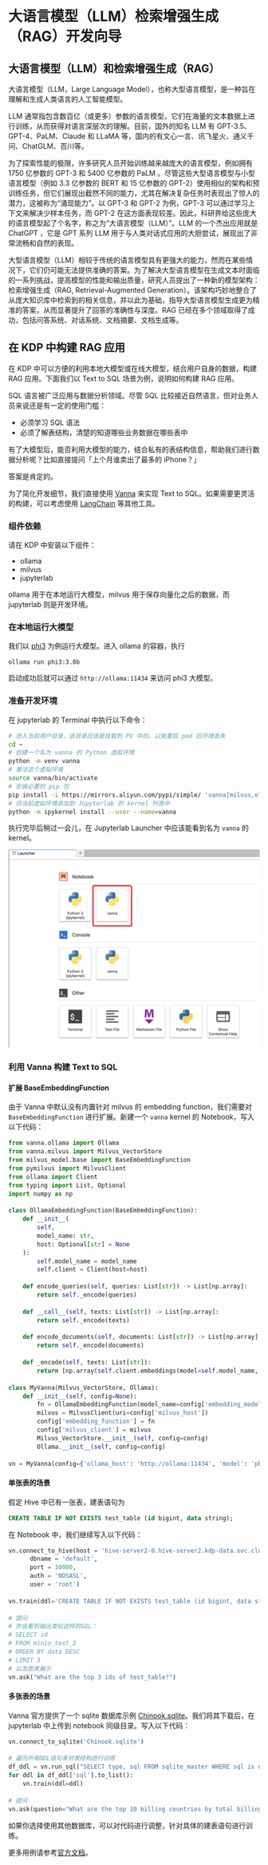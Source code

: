 # 大语言模型（LLM）检索增强生成（RAG）开发向导

## 大语言模型（LLM）和检索增强生成（RAG）

大语言模型（LLM，Large Language Model），也称大型语言模型，是一种旨在理解和生成人类语言的人工智能模型。

LLM 通常指包含数百亿（或更多）参数的语言模型，它们在海量的文本数据上进行训练，从而获得对语言深层次的理解。目前，国外的知名 LLM 有 GPT-3.5、GPT-4、PaLM、Claude 和 LLaMA 等，国内的有文心一言、讯飞星火、通义千问、ChatGLM、百川等。

为了探索性能的极限，许多研究人员开始训练越来越庞大的语言模型，例如拥有 1750 亿参数的 GPT-3 和 5400 亿参数的 PaLM 。尽管这些大型语言模型与小型语言模型（例如 3.3 亿参数的 BERT 和 15 亿参数的 GPT-2）使用相似的架构和预训练任务，但它们展现出截然不同的能力，尤其在解决复杂任务时表现出了惊人的潜力，这被称为“涌现能力”。以 GPT-3 和 GPT-2 为例，GPT-3 可以通过学习上下文来解决少样本任务，而 GPT-2 在这方面表现较差。因此，科研界给这些庞大的语言模型起了个名字，称之为“大语言模型（LLM）”。LLM 的一个杰出应用就是 ChatGPT ，它是 GPT 系列 LLM 用于与人类对话式应用的大胆尝试，展现出了非常流畅和自然的表现。

大型语言模型（LLM）相较于传统的语言模型具有更强大的能力，然而在某些情况下，它们仍可能无法提供准确的答案。为了解决大型语言模型在生成文本时面临的一系列挑战，提高模型的性能和输出质量，研究人员提出了一种新的模型架构：检索增强生成（RAG, Retrieval-Augmented Generation）。该架构巧妙地整合了从庞大知识库中检索到的相关信息，并以此为基础，指导大型语言模型生成更为精准的答案，从而显著提升了回答的准确性与深度。RAG 已经在多个领域取得了成功，包括问答系统、对话系统、文档摘要、文档生成等。

## 在 KDP 中构建 RAG 应用

在 KDP 中可以方便的利用本地大模型或在线大模型，结合用户自身的数据，构建 RAG 应用。下面我们以 Text to SQL 场景为例，说明如何构建 RAG 应用。

SQL 语言被广泛应用与数据分析领域。尽管 SQL 比较接近自然语言，但对业务人员来说还是有一定的使用门槛：

- 必须学习 SQL 语法
- 必须了解表结构，清楚的知道哪些业务数据在哪些表中

有了大模型后，能否利用大模型的能力，结合私有的表结构信息，帮助我们进行数据分析呢？比如直接提问「上个月谁卖出了最多的 iPhone？」

答案是肯定的。

为了简化开发细节，我们直接使用 [Vanna](https://github.com/vanna-ai/vanna) 来实现 Text to SQL。如果需要更灵活的构建，可以考虑使用 [LangChain](https://github.com/langchain-ai/langchain) 等其他工具。

### 组件依赖

请在 KDP 中安装以下组件：

- ollama
- milvus
- jupyterlab

ollama 用于在本地运行大模型，milvus 用于保存向量化之后的数据，而 jupyterlab 则是开发环境。

### 在本地运行大模型

我们以 [phi3](https://ollama.com/library/phi3) 为例运行大模型。进入 ollama 的容器，执行

```shell
ollama run phi3:3.8b
```

启动成功后就可以通过 `http://ollama:11434` 来访问 phi3 大模型。

### 准备开发环境

在 jupyterlab 的 Terminal 中执行以下命令：

```bash
# 进入当前用户目录，该目录应该是挂载到 PV 中的，以免重启 pod 后环境丢失
cd ~
# 创建一个名为 vanna 的 Python 虚拟环境
python -m venv vanna
# 激活这个虚拟环境
source vanna/bin/activate
# 安装必要的 pip 包
pip install -i https://mirrors.aliyun.com/pypi/simple/ 'vanna[milvus,ollama]' pyhive thrift ipykernel ipywidgets
# 将当前虚拟环境添加到 Jupyterlab 的 kernel 列表中
python -m ipykernel install --user --name=vanna
```

执行完毕后稍过一会儿，在 Jupyterlab Launcher 中应该能看到名为 `vanna` 的 kernel。

![kernel](images/llm-rag-01.jpg)

### 利用 Vanna 构建 Text to SQL

#### 扩展 BaseEmbeddingFunction

由于 Vanna 中默认没有内置针对 milvus 的 embedding function，我们需要对 `BaseEmbeddingFunction` 进行扩展。新建一个 `vanna` kernel 的 Notebook，写入以下代码：

```python
from vanna.ollama import Ollama
from vanna.milvus import Milvus_VectorStore
from milvus_model.base import BaseEmbeddingFunction
from pymilvus import MilvusClient
from ollama import Client
from typing import List, Optional
import numpy as np

class OllamaEmbeddingFunction(BaseEmbeddingFunction):
    def __init__(
        self,
        model_name: str,
        host: Optional[str] = None
    ):
        self.model_name = model_name
        self.client = Client(host=host)
     
    def encode_queries(self, queries: List[str]) -> List[np.array]:
        return self._encode(queries)
     
    def __call__(self, texts: List[str]) -> List[np.array]:
        return self._encode(texts)
     
    def encode_documents(self, documents: List[str]) -> List[np.array]:
        return self._encode(documents)
     
    def _encode(self, texts: List[str]):
        return [np.array(self.client.embeddings(model=self.model_name, prompt=text)['embedding']) for text in texts]

class MyVanna(Milvus_VectorStore, Ollama):
    def __init__(self, config=None):
        fn = OllamaEmbeddingFunction(model_name=config['embedding_model'], host=config['ollama_host'])
        milvus = MilvusClient(uri=config['milvus_host'])
        config['embedding_function'] = fn
        config['milvus_client'] = milvus
        Milvus_VectorStore.__init__(self, config=config)
        Ollama.__init__(self, config=config)

vn = MyVanna(config={'ollama_host': 'http://ollama:11434', 'model': 'phi3:3.8b', 'embedding_model': 'phi3:3.8b', 'milvus_host': 'http://milvus:19530'})
```

#### 单张表的场景

假定 Hive 中已有一张表，建表语句为 

```sql
CREATE TABLE IF NOT EXISTS test_table (id bigint, data string);
```

在 Notebook 中，我们继续写入以下代码：

```python
vn.connect_to_hive(host = 'hive-server2-0.hive-server2.kdp-data.svc.cluster.local',
      dbname = 'default',
      port = 10000,
      auth = 'NOSASL',
      user = 'root')

vn.train(ddl='CREATE TABLE IF NOT EXISTS test_table (id bigint, data string)')
 
# 提问
# 你会看到输出类似这样的SQL：
# SELECT id
# FROM minio_test_2
# ORDER BY data DESC
# LIMIT 3
# 以及图表展示
vn.ask("What are the top 3 ids of test_table?")
```

#### 多张表的场景

Vanna 官方提供了一个 sqlite 数据库示例 [Chinook.sqlite](https://vanna.ai/Chinook.sqlite)。我们将其下载后，在 jupyterlab 中上传到 notebook 同级目录。写入以下代码：

```python
vn.connect_to_sqlite('Chinook.sqlite')

# 遍历所有DDL语句来对表结构进行训练
df_ddl = vn.run_sql("SELECT type, sql FROM sqlite_master WHERE sql is not null")
for ddl in df_ddl['sql'].to_list():
    vn.train(ddl=ddl)

# 提问
vn.ask(question="What are the top 10 billing countries by total billing?", allow_llm_to_see_data=True)
```

如果你选择使用其他数据库，可以对代码进行调整，针对具体的建表语句进行训练。

更多用例请参考[官方文档](https://vanna.ai/docs/)。
